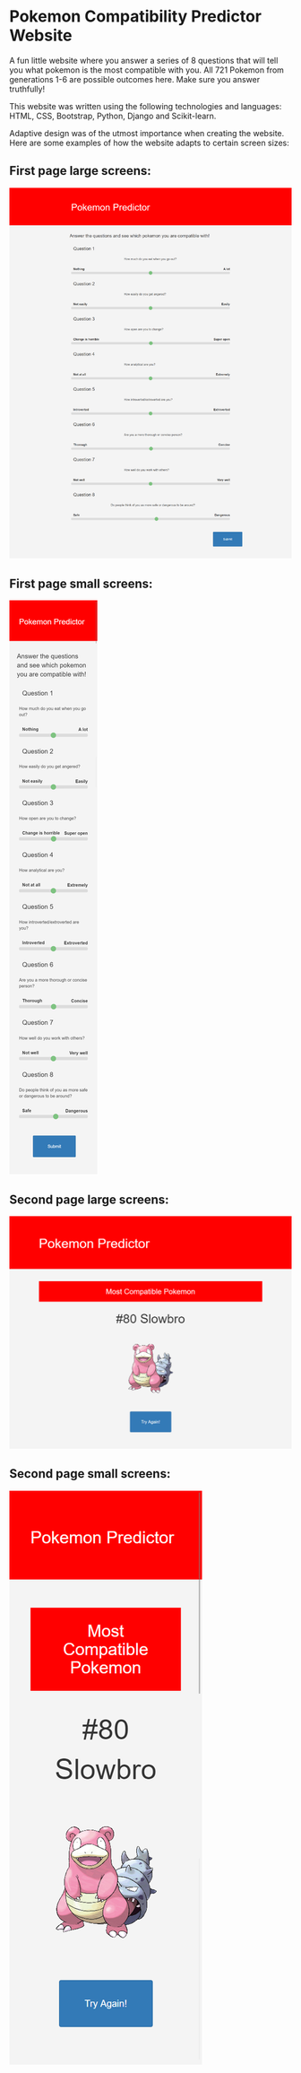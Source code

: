 # Pokemon Compatibility Predictor Website

A fun little website where you answer a series of 8 questions that will tell you what pokemon is the most compatible with you. All 721 Pokemon from generations 1-6 are possible outcomes here. Make sure you answer truthfully!

This website was written using the following technologies and languages: HTML, CSS, Bootstrap, Python, Django and Scikit-learn.

Adaptive design was of the utmost importance when creating the website. Here are some examples of how the website adapts to certain screen sizes:

## First page large screens:

![](images/first.png)

## First page small screens:

![](images/mobilefirst.png)

## Second page large screens:

![](images/second.png)

## Second page small screens:

![](images/mobilesecond.png)
